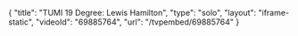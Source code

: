 {
    "title": "TUMI 19 Degree: Lewis Hamilton",
    "type": "solo",
    "layout": "iframe-static",
    "videoId": "69885764",
    "url": "\/tvpembed\/69885764"
}
